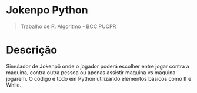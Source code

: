 # Jokenpo Python
> Trabalho de R. Algoritmo - BCC PUCPR

# Descrição
Simulador de Jokenpô onde o jogador poderá escolher entre jogar contra a maquina, contra outra pessoa ou apenas assistir maquina vs maquina jogarem. O código é todo em Python utilizando elementos básicos como If e While.

